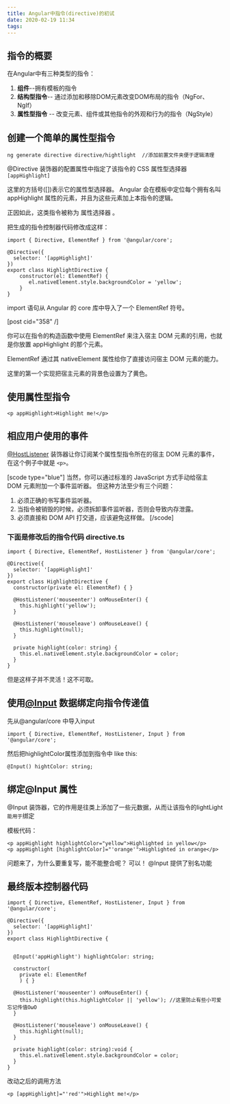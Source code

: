 ```yaml
---
title: Angular中指令(directive)的初试
date: 2020-02-19 11:34
tags:
---
```


## 指令的概要

在Angular中有三种类型的指令：

1. **组件**--拥有模板的指令<app-root></app-root>
2. **结构型指令**-- 通过添加和移除DOM元素改变DOM布局的指令（NgFor、NgIf）
3. **属性型指令** -- 改变元素、组件或其他指令的外观和行为的指令（NgStyle）

## 创建一个简单的属性型指令

```
ng generate directive directive/hightlight  //添加前置文件夹便于逻辑清理
```

@Directive 装饰器的配置属性中指定了该指令的 CSS 属性型选择器 `[appHighlight]`

这里的方括号([])表示它的属性型选择器。 Angular 会在模板中定位每个拥有名叫 appHighlight 属性的元素，并且为这些元素加上本指令的逻辑。

正因如此，这类指令被称为 属性选择器 。

把生成的指令控制器代码修改成这样：

```
import { Directive, ElementRef } from '@angular/core';

@Directive({
  selector: '[appHighlight]'
})
export class HighlightDirective {
    constructor(el: ElementRef) {
       el.nativeElement.style.backgroundColor = 'yellow';
    }
}
```

import 语句从 Angular 的 core 库中导入了一个 ElementRef 符号。

[post cid="358" /]

你可以在指令的构造函数中使用 ElementRef 来注入宿主 DOM 元素的引用，也就是你放置 appHighlight 的那个元素。

ElementRef 通过其 nativeElement 属性给你了直接访问宿主 DOM 元素的能力。

这里的第一个实现把宿主元素的背景色设置为了黄色。

## 使用属性型指令

```
<p appHighlight>Highlight me!</p>
```

## 相应用户使用的事件

[@HostListener][1] 装饰器让你订阅某个属性型指令所在的宿主 DOM 元素的事件，在这个例子中就是 `<p>`。

[scode type="blue"]
当然，你可以通过标准的 JavaScript 方式手动给宿主 DOM 元素附加一个事件监听器。 但这种方法至少有三个问题：

1. 必须正确的书写事件监听器。
2. 当指令被销毁的时候，必须拆卸事件监听器，否则会导致内存泄露。
3. 必须直接和 DOM API 打交道，应该避免这样做。
   [/scode]

### 下面是修改后的指令代码 directive.ts

```
import { Directive, ElementRef, HostListener } from '@angular/core';

@Directive({
  selector: '[appHighlight]'
})
export class HighlightDirective {
  constructor(private el: ElementRef) { }

  @HostListener('mouseenter') onMouseEnter() {
    this.highlight('yellow');
  }

  @HostListener('mouseleave') onMouseLeave() {
    this.highlight(null);
  }

  private highlight(color: string) {
    this.el.nativeElement.style.backgroundColor = color;
  }
}
```

但是这样子并不灵活！这不可取。

## 使用[@Input][2] 数据绑定向指令传递值

先从@angular/core 中导入input

```
import { Directive, ElementRef, HostListener, Input } from '@angular/core';
```

然后把highlightColor属性添加到指令中 like this:

```
@Input() hightColor: string;
```

## 绑定@Input 属性

@Input 装饰器，它的作用是往类上添加了一些元数据，从而让该指令的lightLight `能用于`绑定

模板代码：

```
<p appHighlight highlightColor="yellow">Highlighted in yellow</p>
<p appHighlight [highlightColor]="'orange'">Highlighted in orange</p>
```

问题来了，为什么要重复写，能不能整合呢？
可以！
@Input 提供了别名功能

## 最终版本控制器代码

```
import { Directive, ElementRef, HostListener, Input } from '@angular/core';

@Directive({
  selector: '[appHighlight]'
})
export class HighlightDirective {


  @Input('appHighlight') highlightColor: string;

  constructor(
    private el: ElementRef
    ) { }

  @HostListener('mouseenter') onMouseEnter() {
    this.highlight(this.highlightColor || 'yellow'); //这里防止有些小可爱忘记传值OωO
  }

  @HostListener('mouseleave') onMouseLeave() {
    this.highlight(null);
  }

  private highlight(color: string):void {
    this.el.nativeElement.style.backgroundColor = color;
  }
}
```

改动之后的调用方法

```
<p [appHighlight]="'red'">Highlight me!</p>
```

[1]: https://angular.cn/api/core/HostListener

[2]: https://angular.cn/api/core/Input
